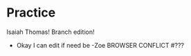 # Practice

Isaiah Thomas! Branch edition!
- Okay I can edit if need be -Zoe
BROWSER CONFLICT #???

